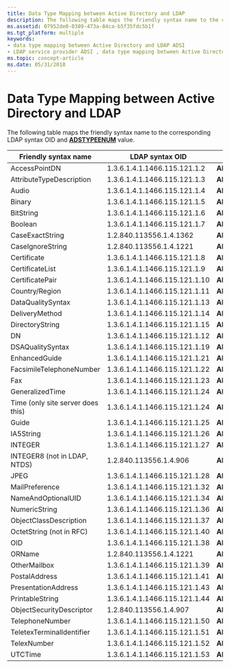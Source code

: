 ```yaml
---
title: Data Type Mapping between Active Directory and LDAP
description: The following table maps the friendly syntax name to the corresponding LDAP syntax OID and ADSTYPEENUM value.
ms.assetid: 07952de0-0389-473a-84ca-b5f35fdc5b1f
ms.tgt_platform: multiple
keywords:
- data type mapping between Active Directory and LDAP ADSI
- LDAP service provider ADSI , data type mapping between Active Directory and LDAP
ms.topic: concept-article
ms.date: 05/31/2018
---
```


# Data Type Mapping between Active Directory and LDAP

The following table maps the friendly syntax name to the corresponding LDAP syntax OID and [**ADSTYPEENUM**](/windows/win32/api/iads/ne-iads-adstypeenum) value.



| Friendly syntax name              | LDAP syntax OID               | ADSTYPEENUM data type                 |
|-----------------------------------|-------------------------------|---------------------------------------|
| AccessPointDN                     | 1.3.6.1.4.1.1466.115.121.1.2  | **ADSTYPE\_CASE\_IGNORE\_STRING**     |
| AttributeTypeDescription          | 1.3.6.1.4.1.1466.115.121.1.3  | **ADSTYPE\_CASE\_IGNORE\_STRING**     |
| Audio                             | 1.3.6.1.4.1.1466.115.121.1.4  | **ADSTYPE\_OCTET\_STRING**            |
| Binary                            | 1.3.6.1.4.1.1466.115.121.1.5  | **ADSTYPE\_OCTET\_STRING**            |
| BitString                         | 1.3.6.1.4.1.1466.115.121.1.6  | **ADSTYPE\_CASE\_IGNORE\_STRING**     |
| Boolean                           | 1.3.6.1.4.1.1466.115.121.1.7  | **ADSTYPE\_BOOLEAN**                  |
| CaseExactString                   | 1.2.840.113556.1.4.1362       | **ADSTYPE\_CASE\_EXACT\_STRING**      |
| CaseIgnoreString                  | 1.2.840.113556.1.4.1221       | **ADSTYPE\_CASE\_IGNORE\_STRING**     |
| Certificate                       | 1.3.6.1.4.1.1466.115.121.1.8  | **ADSTYPE\_OCTET\_STRING**            |
| CertificateList                   | 1.3.6.1.4.1.1466.115.121.1.9  | **ADSTYPE\_OCTET\_STRING**            |
| CertificatePair                   | 1.3.6.1.4.1.1466.115.121.1.10 | **ADSTYPE\_OCTET\_STRING**            |
| Country/Region                    | 1.3.6.1.4.1.1466.115.121.1.11 | **ADSTYPE\_CASE\_IGNORE\_STRING**     |
| DataQualitySyntax                 | 1.3.6.1.4.1.1466.115.121.1.13 | **ADSTYPE\_CASE\_IGNORE\_STRING**     |
| DeliveryMethod                    | 1.3.6.1.4.1.1466.115.121.1.14 | **ADSTYPE\_CASE\_IGNORE\_STRING**     |
| DirectoryString                   | 1.3.6.1.4.1.1466.115.121.1.15 | **ADSTYPE\_CASE\_IGNORE\_STRING**     |
| DN                                | 1.3.6.1.4.1.1466.115.121.1.12 | **ADSTYPE\_DN\_STRING**               |
| DSAQualitySyntax                  | 1.3.6.1.4.1.1466.115.121.1.19 | **ADSTYPE\_CASE\_IGNORE\_STRING**     |
| EnhancedGuide                     | 1.3.6.1.4.1.1466.115.121.1.21 | **ADSTYPE\_CASE\_IGNORE\_STRING**     |
| FacsimileTelephoneNumber          | 1.3.6.1.4.1.1466.115.121.1.22 | **ADSTYPE\_CASE\_IGNORE\_STRING**     |
| Fax                               | 1.3.6.1.4.1.1466.115.121.1.23 | **ADSTYPE\_OCTET\_STRING**            |
| GeneralizedTime                   | 1.3.6.1.4.1.1466.115.121.1.24 | **ADSTYPE\_UTC\_TIME**                |
| Time (only site server does this) | 1.3.6.1.4.1.1466.115.121.1.24 | **ADSTYPE\_UTC\_TIME**                |
| Guide                             | 1.3.6.1.4.1.1466.115.121.1.25 | **ADSTYPE\_CASE\_IGNORE\_STRING**     |
| IA5String                         | 1.3.6.1.4.1.1466.115.121.1.26 | **ADSTYPE\_CASE\_IGNORE\_STRING**     |
| INTEGER                           | 1.3.6.1.4.1.1466.115.121.1.27 | **ADSTYPE\_INTEGER**                  |
| INTEGER8 (not in LDAP, NTDS)      | 1.2.840.113556.1.4.906        | **ADSTYPE\_LARGE\_INTEGER**           |
| JPEG                              | 1.3.6.1.4.1.1466.115.121.1.28 | **ADSTYPE\_OCTET\_STRING**            |
| MailPreference                    | 1.3.6.1.4.1.1466.115.121.1.32 | **ADSTYPE\_CASE\_IGNORE\_STRING**     |
| NameAndOptionalUID                | 1.3.6.1.4.1.1466.115.121.1.34 | **ADSTYPE\_CASE\_IGNORE\_STRING**     |
| NumericString                     | 1.3.6.1.4.1.1466.115.121.1.36 | **ADSTYPE\_NUMERIC\_STRING**          |
| ObjectClassDescription            | 1.3.6.1.4.1.1466.115.121.1.37 | **ADSTYPE\_CASE\_IGNORE\_STRING**     |
| OctetString (not in RFC)          | 1.3.6.1.4.1.1466.115.121.1.40 | **ADSTYPE\_OCTET\_STRING**            |
| OID                               | 1.3.6.1.4.1.1466.115.121.1.38 | **ADSTYPE\_CASE\_IGNORE\_STRING**     |
| ORName                            | 1.2.840.113556.1.4.1221       | **ADSTYPE\_CASE\_IGNORE\_STRING**     |
| OtherMailbox                      | 1.3.6.1.4.1.1466.115.121.1.39 | **ADSTYPE\_CASE\_IGNORE\_STRING**     |
| PostalAddress                     | 1.3.6.1.4.1.1466.115.121.1.41 | **ADSTYPE\_CASE\_IGNORE\_STRING**     |
| PresentationAddress               | 1.3.6.1.4.1.1466.115.121.1.43 | **ADSTYPE\_CASE\_IGNORE\_STRING**     |
| PrintableString                   | 1.3.6.1.4.1.1466.115.121.1.44 | **ADSTYPE\_PRINTABLE\_STRING**        |
| ObjectSecurityDescriptor          | 1.2.840.113556.1.4.907        | **ADSTYPE\_NT\_SECURITY\_DESCRIPTOR** |
| TelephoneNumber                   | 1.3.6.1.4.1.1466.115.121.1.50 | **ADSTYPE\_CASE\_IGNORE\_STRING**     |
| TeletexTerminalIdentifier         | 1.3.6.1.4.1.1466.115.121.1.51 | **ADSTYPE\_OCTET\_STRING**            |
| TelexNumber                       | 1.3.6.1.4.1.1466.115.121.1.52 | **ADSTYPE\_CASE\_IGNORE\_STRING**     |
| UTCTime                           | 1.3.6.1.4.1.1466.115.121.1.53 | **ADSTYPE\_UTC\_TIME**                |



 

 

 




